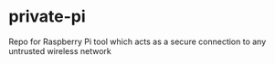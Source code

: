 # private-pi

Repo for Raspberry Pi tool which acts as a secure connection to any untrusted wireless network

